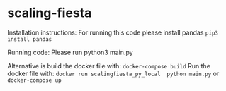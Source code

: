 # scaling-fiesta


Installation instructions:
For running this code please install pandas
```pip3 install pandas```


Running code:
Please run
python3 main.py

Alternative is build the docker file with:
```docker-compose build```
Run the docker file with:
```docker run scalingfiesta_py_local  python main.py```
or
```docker-compose up```